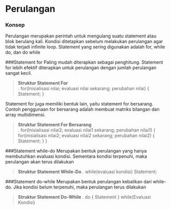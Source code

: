 # Perulangan
### Konsep
Perulangan merupakan perintah untuk mengulang suatu statement atau blok berulang kali. Kondisi ditetapkan sebelum melakukan perulangan agar tidak terjadi infinite loop. Statement yang sering digunakan adalah for, while do, dan do while  

###Statement for 
Paling mudah diterapkan sebagai penghitung. Statement for lebih efektif diterapkan untuk perulangan dengan jumlah perulangan sangat kecil.	 

> __Struktur Statement For__  
> .
> for(Inisialisasi nilai; evaluasi nilai sekarang; perubahan nilai)
>		{
>			Statement;
>		}  

Statement for juga memiliki bentuk lain, yaitu statement for bersarang. Contoh penggunaan for bersarang adalah membuat matriks bilangan dan array multidimensi.
> __Struktur Statement For Bersarang__  
> .
> for(Inisialisasi nilai2; evaluasi nilai1 sekarang; perubahan nilai1)
>		{
>     for(inisialisasi nilai2; evaluasi nilai2 sekarang; perubahan nilai2)
>			{
>				Statement;
>			}
>		}  


###Statement while-do
Merupakan bentuk perulangan yang hanya membutuhkan evaluasi kondisi. Sementara kondisi terpenuhi, maka perulangan akan terus dilakukan

>__Struktur Statement While-Do__
>.
>while(evaluasi kondisi)
>		Statement;

###Statement do-while
Merupakan bentuk perulangan kebalikan dari while-do. Jika kondisi belum terpenuhi, maka perulangan terus dilakukan
>__Struktur Statement Do-While__
>.
>do 
>   {
>     Statement
>   }
>while(Evaluasi Kondisi)

